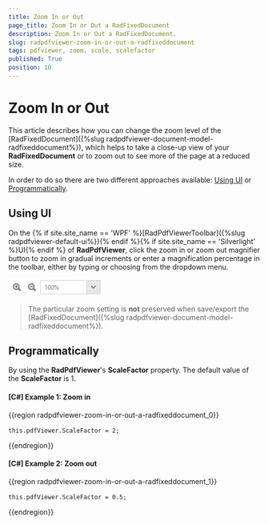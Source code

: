 ```yaml
---
title: Zoom In or Out
page_title: Zoom In or Out a RadFixedDocument
description: Zoom In or Out a RadFixedDocument.
slug: radpdfviewer-zoom-in-or-out-a-radfixeddocument
tags: pdfviewer, zoom, scale, scalefactor
published: True
position: 10
---
```


# Zoom In or Out

This article describes how you can change the zoom level of the [RadFixedDocument]({%slug radpdfviewer-document-model-radfixeddocument%}), which helps to take a close-up view of your **RadFixedDocument** or to zoom out to see more of the page at a reduced size.

In order to do so there are two different approaches available: [Using UI](#using-ui) or [Programmatically](#programmatically).

## Using UI

On the {% if site.site_name == 'WPF' %}[RadPdfViewerToolbar]({%slug radpdfviewer-default-ui%}){% endif %}{% if site.site_name == 'Silverlight' %}UI{% endif %} of **RadPdfViewer**, click the zoom in or zoom out magnifier button to zoom in gradual increments or enter a magnification percentage in the toolbar, either by typing or choosing from the dropdown menu.

![Zoom scale](images/RadPdfViewer_HowTo_Zoom_In_Out_RadFixedDocument_01.png)

>The particular zoom setting is **not** preserved when save/export the [RadFixedDocument]({%slug radpdfviewer-document-model-radfixeddocument%}).

## Programmatically

By using the **RadPdfViewer**'s **ScaleFactor** property. The default value of the **ScaleFactor** is 1.

#### **[C#] Example 1: Zoom in**

{{region radpdfviewer-zoom-in-or-out-a-radfixeddocument_0}}

    this.pdfViewer.ScaleFactor = 2;
{{endregion}}

#### **[C#] Example 2: Zoom out**

{{region radpdfviewer-zoom-in-or-out-a-radfixeddocument_1}}

    this.pdfViewer.ScaleFactor = 0.5;
{{endregion}}
